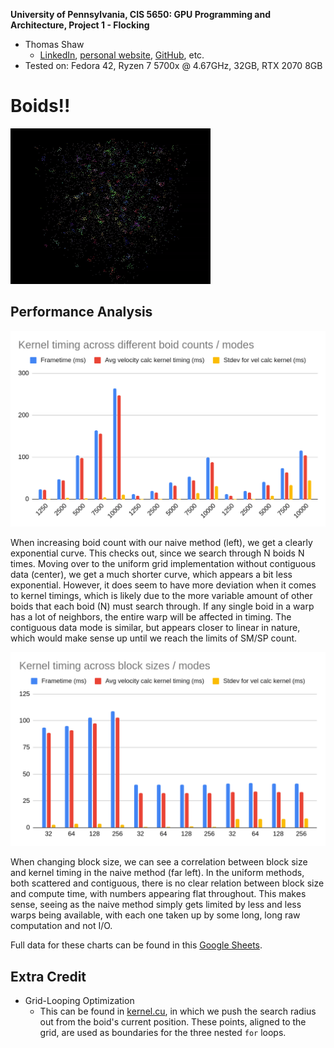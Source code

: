 **University of Pennsylvania, CIS 5650: GPU Programming and Architecture,
Project 1 - Flocking**

* Thomas Shaw
  * [LinkedIn](https://www.linkedin.com/in/thomas-shaw-54468b222), [personal website](https://tlshaw.me), [GitHub](https://github.com/printer83mph), etc.
* Tested on: Fedora 42, Ryzen 7 5700x @ 4.67GHz, 32GB, RTX 2070 8GB

# Boids!!

![](images/boids_showcase.gif)

## Performance Analysis

![](images/data_changing_boid_count.png)

When increasing boid count with our naive method (left), we get a clearly exponential curve. This checks out, since we search through N boids N times. Moving over to the uniform grid implementation without contiguous data (center), we get a much shorter curve, which appears a bit less exponential. However, it does seem to have more deviation when it comes to kernel timings, which is likely due to the more variable amount of other boids that each boid (N) must search through. If any single boid in a warp has a lot of neighbors, the entire warp will be affected in timing. The contiguous data mode is similar, but appears closer to linear in nature, which would make sense up until we reach the limits of SM/SP count.

![](images/data_changing_block_size.png)

When changing block size, we can see a correlation between block size and kernel timing in the naive method (far left). In the uniform methods, both scattered and contiguous, there is no clear relation between block size and compute time, with numbers appearing flat throughout. This makes sense, seeing as the naive method simply gets limited by less and less warps being available, with each one taken up by some long, long raw computation and not I/O.

Full data for these charts can be found in this [Google Sheets](https://docs.google.com/spreadsheets/d/1Y02QKcO3Mqwjt8nWyBKV0KpgBx1f-lHaxcIr9DEqbnA/edit?usp=sharing).

## Extra Credit

- Grid-Looping Optimization
  - This can be found in [kernel.cu](https://github.com/printer83mph/CIS5650-Project1-CUDA-Flocking/blob/0a3297f7ecc6c78a996bea0d2d22e4d4d889d054/src/kernel.cu#L485), in which we push the search radius out from the boid's current position. These points, aligned to the grid, are used as boundaries for the three nested `for` loops.